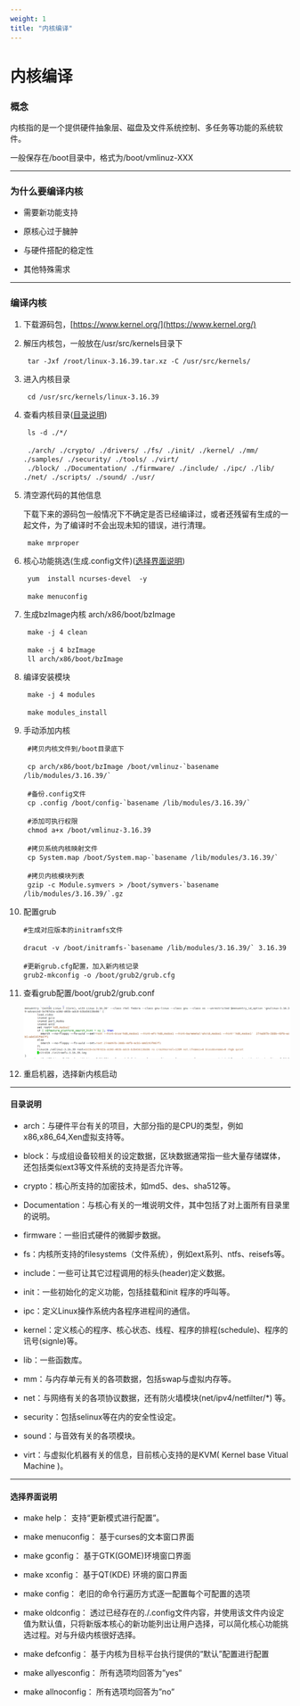```yaml
---
weight: 1
title: "内核编译"
---
```


# 内核编译

### 概念

内核指的是一个提供硬件抽象层、磁盘及文件系统控制、多任务等功能的系统软件。

一般保存在/boot目录中，格式为/boot/vmlinuz-XXX

***

### 为什么要编译内核

* 需要新功能支持

* 原核心过于臃肿

* 与硬件搭配的稳定性

* 其他特殊需求

***

### 编译内核

1. 下载源码包，[https://www.kernel.org/](https://www.kernel.org/)

2. 解压内核包，一般放在/usr/src/kernels目录下

		tar -Jxf /root/linux-3.16.39.tar.xz -C /usr/src/kernels/


3. 进入内核目录

		cd /usr/src/kernels/linux-3.16.39

4. 查看内核目录([目录说明](#1))
		
		ls -d ./*/

		./arch/ ./crypto/ ./drivers/ ./fs/ ./init/ ./kernel/ ./mm/ ./samples/ ./security/ ./tools/ ./virt/
		./block/ ./Documentation/ ./firmware/ ./include/ ./ipc/ ./lib/ ./net/ ./scripts/ ./sound/ ./usr/

5. 清空源代码的其他信息
	
	下载下来的源码包一般情况下不确定是否已经编译过，或者还残留有生成的一起文件，为了编译时不会出现未知的错误，进行清理。

		make mrproper

6. 核心功能挑选(生成.config文件)([选择界面说明](#2))

		yum  install ncurses-devel  -y

		make menuconfig 

7. 生成bzImage内核 arch/x86/boot/bzImage

		make -j 4 clean

		make -j 4 bzImage
		ll arch/x86/boot/bzImage

8. 编译安装模块

		make -j 4 modules

		make modules_install

9. 手动添加内核
		
		
		#拷贝内核文件到/boot目录底下

		cp arch/x86/boot/bzImage /boot/vmlinuz-`basename /lib/modules/3.16.39/`
	
		#备份.config文件
		cp .config /boot/config-`basename /lib/modules/3.16.39/`
	
		#添加可执行权限
		chmod a+x /boot/vmlinuz-3.16.39
	
		#拷贝系统内核映射文件
		cp System.map /boot/System.map-`basename /lib/modules/3.16.39/`
	
		#拷贝内核模块列表
		gzip -c Module.symvers > /boot/symvers-`basename /lib/modules/3.16.39/`.gz

10. 配置grub

		#生成对应版本的initramfs文件

		dracut -v /boot/initramfs-`basename /lib/modules/3.16.39/` 3.16.39
	
		#更新grub.cfg配置，加入新内核记录
		grub2-mkconfig -o /boot/grub2/grub.cfg 

11. 查看grub配置/boot/grub2/grub.conf

	![](grub-conf.png)

12. 重启机器，选择新内核启动

***

<h4 id="1">目录说明</h4>

* arch：与硬件平台有关的项目，大部分指的是CPU的类型，例如x86,x86_64,Xen虚拟支持等。

* block：与成组设备较相关的设定数据，区块数据通常指一些大量存储媒体，还包括类似ext3等文件系统的支持是否允许等。

* crypto：核心所支持的加密技术，如md5、des、sha512等。

* Documentation：与核心有关的一堆说明文件，其中包括了对上面所有目录里的说明。

* firmware：一些旧式硬件的微脚步数据。

* fs：内核所支持的filesystems（文件系统），例如ext系列、ntfs、reisefs等。

* include：一些可让其它过程调用的标头(header)定义数据。

* init：一些初始化的定义功能，包括挂载和init 程序的呼叫等。

* ipc：定义Linux操作系统内各程序进程间的通信。

* kernel：定义核心的程序、核心状态、线程、程序的排程(schedule)、程序的讯号(signle)等。

* lib：一些函数库。

* mm：与内存单元有关的各项数据，包括swap与虚拟内存等。

* net：与网络有关的各项协议数据，还有防火墙模块(net/ipv4/netfilter/*) 等。

* security：包括selinux等在内的安全性设定。

* sound：与音效有关的各项模块。

* virt：与虚拟化机器有关的信息，目前核心支持的是KVM( Kernel base Vitual Machine )。

***

<h4 id="2">选择界面说明</h4>

* make help：        支持“更新模式进行配置”。

* make menuconfig：     基于curses的文本窗口界面

* make gconfig：       基于GTK(GOME)环境窗口界面

* make xconfig：       基于QT(KDE) 环境的窗口界面

* make config：       老旧的命令行遍历方式逐一配置每个可配置的选项

* make oldconfig：   透过已经存在的./.config文件内容，并使用该文件内设定值为默认值，只将新版本核心的新功能列出让用户选择，可以简化核心功能挑选过程。对与升级内核很好选择。

* make defconfig：     基于内核为目标平台执行提供的“默认”配置进行配置

* make allyesconfig：    所有选项均回答为”yes”

* make allnoconfig：    所有选项均回答为”no”